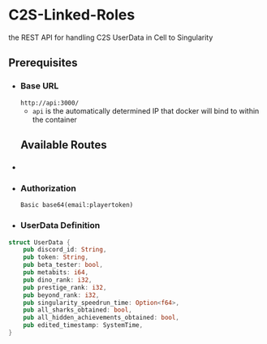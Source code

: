 # C2S-Linked-Roles

the REST API for handling C2S UserData in Cell to Singularity

## Prerequisites

- ### Base URL
  `http://api:3000/`
  - `api` is the automatically determined IP that docker will bind to within the container
  ## Available Routes
- ###
- ### Authorization
  `Basic base64(email:playertoken)`
- ### UserData Definition

```rs
struct UserData {
    pub discord_id: String,
    pub token: String,
    pub beta_tester: bool,
    pub metabits: i64,
    pub dino_rank: i32,
    pub prestige_rank: i32,
    pub beyond_rank: i32,
    pub singularity_speedrun_time: Option<f64>,
    pub all_sharks_obtained: bool,
    pub all_hidden_achievements_obtained: bool,
    pub edited_timestamp: SystemTime,
}
```
